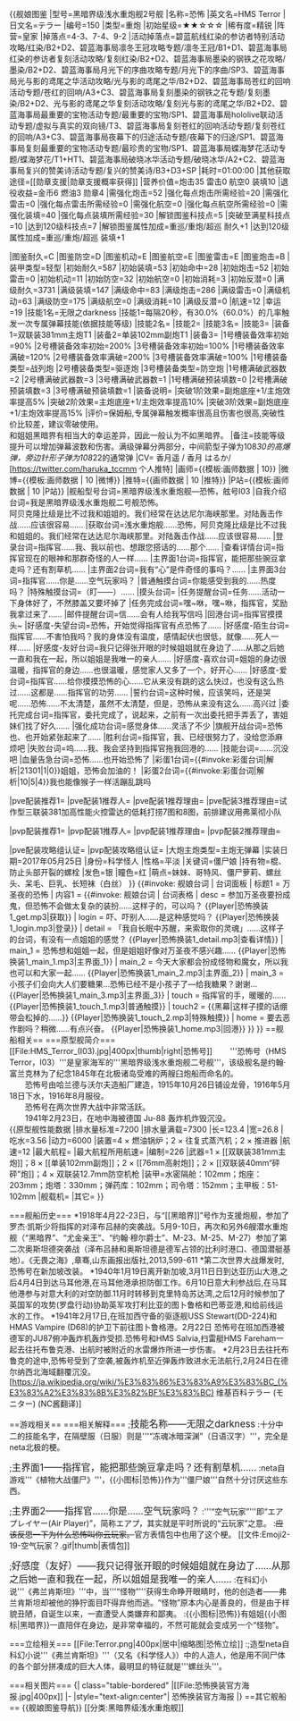 {{舰娘图鉴
|型号=黑暗界级浅水重炮舰2号舰
|名称=恐怖
|英文名=HMS Terror
|日文名=テラー
|编号=150
|类型=重炮
|初始星级=★★☆☆☆
|稀有度=精锐
|阵营=皇家
|掉落点=4-3、7-4、9-2
|活动掉落点=碧蓝航线红染的参访者特别活动攻略/红染/B2+D2、碧蓝海事局凛冬王冠攻略专题/凛冬王冠/B1+D1、碧蓝海事局红染的参访者复刻活动攻略/复刻红染/B2+D2、碧蓝海事局墨染的钢铁之花攻略/墨染/B2+D2、碧蓝海事局月光下的序曲攻略专题/月光下的序曲/SP3、碧蓝海事局光与影的鸢尾之华活动攻略/光与影的鸢尾之华/B2+D2、碧蓝海事局苍红的回响活动专题/苍红的回响/A3+C3、碧蓝海事局复刻墨染的钢铁之花专题/复刻墨染/B2+D2、光与影的鸢尾之华复刻活动攻略/复刻光与影的鸢尾之华/B2+D2、碧蓝海事局最重要的宝物活动专题/最重要的宝物/SP1、碧蓝海事局hololive联动活动专题/虚拟与真实的双向镜/T3、碧蓝海事局复刻苍红的回响活动专题/复刻苍红的回响/A3+C3、碧蓝海事局夜幕下的归途活动专题/夜幕下的归途/SP1、碧蓝海事局复刻最重要的宝物活动专题/最珍贵的宝物/SP1、碧蓝海事局蝶海梦花活动专题/蝶海梦花/T1+HT1、碧蓝海事局破晓冰华活动专题/破晓冰华/A2+C2、碧蓝海事局复兴的赞美诗活动专题/复兴的赞美诗/B3+D3+SP
|耗时=01:00:00
|其他获取途径=[[勋章支援|勋章支援概率获得]]
|营养价值=炮击35  雷击0  航空0  装填10
|退役收益=金币6 燃油3 勋章4
|需强化炮击=52
|强化每点炮击所需经验=20
|需强化雷击=0
|强化每点雷击所需经验=0
|需强化航空=0
|强化每点航空所需经验=0
|需强化装填=40
|强化每点装填所需经验=30
|解锁图鉴科技点=5
|突破至满星科技点=10
|达到120级科技点=7
|解锁图鉴属性加成=重巡/重炮/超巡 耐久+1
|达到120级属性加成=重巡/重炮/超巡 装填+1

|图鉴耐久=C
|图鉴防空=D
|图鉴机动=E
|图鉴航空=E
|图鉴雷击=E
|图鉴炮击=B
|装甲类型=轻型
|初始耐久=587
|初始装填=53
|初始命中=28
|初始炮击=52
|初始雷击=0
|初始机动=11
|初始防空=32
|初始航空=0
|初始消耗=3
|初始反潜=0
|满级耐久=3731
|满级装填=147
|满级命中=83
|满级炮击=286
|满级雷击=0
|满级机动=63
|满级防空=175
|满级航空=0
|满级消耗=10
|满级反潜=0
|航速=12
|幸运=19
|技能1名=无限之darkness
|技能1=每隔20秒，有30.0%（60.0%）的几率触发一次专属弹幕技能(依据技能等级)
|技能2名=
|技能2=
|技能3名=
|技能3=
|装备1=双联装381mm主炮T1
|装备2=单装102mm副炮T1
|装备3=
|1号槽装备效率初始=90%
|2号槽装备效率初始=200%
|3号槽装备效率初始=100%
|1号槽装备效率满破=120%
|2号槽装备效率满破=200%
|3号槽装备效率满破=100%
|1号槽装备类型=战列炮
|2号槽装备类型=驱逐炮
|3号槽装备类型=防空炮
|1号槽满破武器数=2
|2号槽满破武器数=3
|3号槽满破武器数=1
|1号槽满破预装填数=0
|2号槽满破预装填数=3
|3号槽满破预装填数=1
|装备说明=
|突破1阶效果=副炮底座+1/主炮效率提高5%
|突破2阶效果=主炮底座+1/主炮效率提高10%
|突破3阶效果=副炮底座+1/主炮效率提高15%
|评价=保姆船,专属弹幕触发概率很高且伤害也很高,突破性价比较差，建议零破使用。<br>
和姐姐黑暗界有相当大的幸运差异，因此一般认为不如黑暗界。
|备注=技能等级提升可以增加弹幕波数和伤害。满级弹幕分两部分，中间箭型子弹为108*30的高爆弹，旁边针形子弹为108*22的通常弹
|CV= 香月遥 / 香月 はるか/ [https://twitter.com/haruka_tccmm 个人推特]
|画师={{模板:画师数据 | 10}}
|微博={{模板:画师数据 | 10 |微博}}
|推特={{画师数据 | 10 |推特}}
|P站={{模板:画师数据 | 10 |P站}}
|舰船型号台词=黑暗界级浅水重炮舰—恐怖，舷号I03
|自我介绍台词=我是黑暗界级浅水重炮舰二号舰恐怖。 <br>阿贝克隆比级是比不过我和姐姐的。我们经常在达达尼尔海峡那里。对陆轰击作战……应该很容易……
|获取台词=浅水重炮舰……恐怖，阿贝克隆比级是比不过我和姐姐的。我们经常在达达尼尔海峡那里。对陆轰击作战……应该很容易……
|登录台词=指挥官……我、我以前也、想跟您搭话的……那个……
|查看详情台词=指挥官现在的眼神和那群奇怪的人一样…… 
|主界面1台词=指挥官，能把那些豌豆拿走吗？还有割草机……
|主界面2台词=我有“心”是件奇怪的事吗？……
|主界面3台词=指挥官……你是……空气玩家吗？
|普通触摸台词=你能感受到我的……热度吗？
|特殊触摸台词=（盯——）……
|摸头台词=
|任务提醒台词=任务……活动一下身体好了，不然膝盖又要坏掉了
|任务完成台词=嘿~咻，嘿~咻，指挥官，奖励我拿过来了……
|邮件提醒台词=信……会有人给我写信吗
|回港台词=指挥官摸摸头~
|好感度-失望台词=恐怖，开始觉得指挥官有点恐怖了……
|好感度-陌生台词=指挥官……不害怕我吗？我的身体没有温度，感情起伏也很低，就像……死人一样……
|好感度-友好台词=我只记得张开眼的时候姐姐就在身边了……从那之后她一直和我在一起，所以姐姐是我唯一的亲人……
|好感度-喜欢台词=姐姐的身边很温暖，指挥官的身边……也很温暖，感觉家人又多了一个，好开心……
|好感度-爱台词=指挥官……给你摸摸恐怖的心……它从来没有跳的这么快过，也没有这么热过……这都是……指挥官的功劳……
|誓约台词=这种时候，应该笑吗，还是哭呢……恐怖……不太清楚，虽然不太清楚，但是，恐怖从来没有这么……高兴过
|委托完成台词=指挥官，委托完成了，说起来，之前有一次出委托把手弄丢了，害姐妹们找了好久……
|强化成功台词=感觉身体……灵活了不少
|旗舰开战台词=恐怖也、也开始紧张起来了……
|胜利台词=指挥官，我、已经很努力了，没给您添麻烦吧
|失败台词=呜……我、我会坚持到指挥官拖我回港的……
|技能台词=……沉没吧
|血量告急台词=恐怖……也开始恐怖了
|彩蛋1台词={{#invoke:彩蛋台词|解析|21301|1|0}}姐姐，恐怖会加油的！
|彩蛋2台词={{#invoke:彩蛋台词|解析|10|5|4}}我也能像猴子一样活蹦乱跳吗

|pve配装推荐1=
|pve配装1推荐人=
|pve配装1推荐理由=
|pve配装3推荐理由=试作型三联装381加高性能火控雷达的低耗打捞7图和8图，前排建议用弗莱彻小队

|pvp配装推荐1=
|pvp配装1推荐人=
|pvp配装1推荐理由=
|pvp配装2推荐理由=

|pve配装攻略组认证=
|pvp配装攻略组认证=
|大炮主炮类型=主炮无弹幕
|实装日期=2017年05月25日
|身份=科学怪人
|性格=平淡
|关键词=僵尸娘
|持有物=棍、防止头部开裂的螺栓
|发色=银
|瞳色=红
|萌点=妹妹、哥特风、僵尸萝莉、螺丝头、呆毛、巨乳、长短袜（白丝）
}}
{{#invoke: 舰娘台词 | 台词面板 
| 标题1 = 万圣夜的恐怖
| 内容1 = {{#invoke: 舰娘台词 | 台词表格
  | desc = 参加万圣夜要扮成鬼，但恐怖不会做太复杂的装扮……这样子的，可以吗？ {{Player|恐怖换装1_get.mp3|获取}}
  | login = 吓、吓别人……是这种感觉吗？ {{Player|恐怖换装1_login.mp3|登录}}
  | detail = 「我自长眠中苏醒，来索取你的灵魂」……这样子的台词，有没有一点姐姐的感觉？ {{Player|恐怖换装1_detail.mp3|查看详情}}
  | main_1 = 恐怖想和姐姐一起，但是姐姐好像对万圣夜不感兴趣…… {{Player|恐怖换装1_main_1.mp3|主界面_1}}
  | main_2 = 今天大家都会扮成怪物和魔女，所以我也可以和大家一起…… {{Player|恐怖换装1_main_2.mp3|主界面_2}}
  | main_3 = 小孩子们会向大人们要糖果…恐怖已经不是小孩子了—给我糖果？谢谢… {{Player|恐怖换装1_main_3.mp3|主界面_3}}
  | touch = 指挥官的手，暖暖的…… {{Player|恐怖换装1_touch_1.mp3|普通触摸}}
  | touch2 = {{黑幕|这样子摸的话绷带会松掉的……}} {{Player|恐怖换装1_touch_2.mp3|特殊触摸}}
  | home = 要去恶作剧吗？稍微……有点兴奋。 {{Player|恐怖换装1_home.mp3|回港}}
  }}
}}
==舰船相关==
===原型舰简介===
[[File:HMS_Terror_(I03).jpg|400px|thumb|right|恐怖号]]
　　'''恐怖号（HMS Terror，I03）'''是皇家海军的'''黑暗界级浅水重炮舰二号舰'''，该级舰名是约翰·富兰克林为了纪念1845年在北极诸岛受难的两艘臼炮船而命名的。<br>
　　恐怖号由哈兰德与沃尔夫造船厂建造，1915年10月26日铺设龙骨，1916年5月18日下水，1916年8月服役。<br>
　　恐怖号在两次世界大战中非常活跃。 <br>
　　1941年2月23日，在地中海被德国 Ju-88 轰炸机炸毁沉没。<br>
{{原型舰性能数据
|排水量标准=7200
|排水量满载=7300 
|长=123.4
|宽=26.8
|吃水=3.56
|动力=6000
|装置=4 × 燃油锅炉；2 × 往复式蒸汽机；2 × 推进器
|航速=12
|最大航程=
|最大航程所用航速=
|编制=226
|武器=1 × [[双联装381mm主炮]]；8 × [[单装102mm副炮]]；2 × [[76mm高射炮]]；2 × [[双联装40mm“砰砰”炮]]；4 × 双联装12.7mm防空机枪
|装甲=水密隔舱：102mm；炮座：203mm；炮塔：330mm；弹药库：102mm；司令塔：152mm；主甲板：51-102mm
|舰载机=
|其它=
}}

===舰船历史===
*1918年4月22-23日，与“[[黑暗界]]”号作为支援炮舰，参加了罗杰·凯斯少将指挥的对泽布吕赫的突袭战。5月9-10日，再次和另外6艘潜水重炮舰（“黑暗界”、“尤金亲王”、“约翰·穆尔爵士”、M-23、M-25、M-27）参加了第二次奥斯坦德突袭战（泽布吕赫和奥斯坦德是德军占领的比利时港口、德国潜艇基地）。<ref>《无畏之海》,章骞,山东画报出版社,2013,599-611</ref>
*第二次世界大战爆发时,恐怖号在新加坡改装。
*1940年1月19日离开新加坡,3月11日日到达亚历山大港,之后4月4日到达马耳他港,在马耳他港承担防御工作。6月10日意大利参战后,在马耳他港参与对意大利的对空防御.11月时转移到克里特岛苏达湾,之后12月时候参加了英国军的攻势(罗盘行动)协助英军攻打利比亚的图卜鲁格和巴蒂亚港,和给前线运水的工作。
*1941年2月17日,在班加西守备的驱逐舰USS Stewart(DD-224)和HMAS Vampire (D68)的护卫下前往图卜鲁格港。2月22日 恐怖号在班加西港被德军的JU87俯冲轰炸机轰炸受损.恐怖号和HMS Salvia,扫雷艇HMS Fareham一起去往托布鲁克港、出航时被附近的水雷爆炸所进一步伤害。
*2月23日去往托布鲁克的途中,恐怖号受到了空袭,被轰炸机至近弾轰炸致进水无法航行,2月24日在德尔纳西北海域翻覆沉没。<ref>[https://ja.wikipedia.org/wiki/%E3%83%86%E3%83%A9%E3%83%BC_(%E3%83%A2%E3%83%8B%E3%82%BF%E3%83%BC) 维基百科テラー (モニター) (NC酱翻译)]</ref>




==游戏相关==
===相关解释===
;<big>技能名称——无限之darkness</big>
:十分中二的技能名字，在隔壁服（日服）则是'''“冻魂冰暗深渊”（日语汉字）'''，完全是neta北极的梗。

;<big>主界面1——指挥官，能把那些豌豆拿走吗？还有割草机……</big>
:neta自游戏'''《植物大战僵尸》'''，{{小图标|恐怖}}作为'''僵尸娘'''自然十分讨厌这些东西。

;<big>主界面2——指挥官……你是……空气玩家吗？</big>
:'''“空气玩家”'''即“エアプレイヤー(Air Player)”，简称エアプ，其实就是平时所说的“云玩家”之意。
:<s>应该反思一下为什么恐怖叫你云玩家。</s>官方表情包中也用了这个梗。
[[文件:Emoji2-19-空气玩家？.gif|thumb|表情包]]

;<big>好感度（友好）——我只记得张开眼的时候姐姐就在身边了……从那之后她一直和我在一起，所以姐姐是我唯一的亲人……</big>
:在科幻小说'''《弗兰肯斯坦》'''中，当'''“怪物”'''获得生命睁开眼睛时，他的创造者——弗兰肯斯坦却被他的狰狞面目吓得弃他而逃。“怪物”原本内心是善良的，但是由于样貌丑陋，自诞生以来，一直遭受人类嫌弃和鄙夷。
:{{小图标|恐怖}}有姐姐{{小图标|黑暗界}}一直陪伴在身边，是非常幸福的，不然可能就会变成另一个“怪物”。

===立绘相关===
[[File:Terror.png|400px|居中|缩略图|恐怖立绘]]
:;造型neta自科幻小说'''《弗兰肯斯坦》'''（又名《科学怪人》）中的人造人，他是用不同尸体的各个部分拼凑成的巨大人体，最明显的特征就是'''螺丝头'''。

===相关图片===
{| class="table-bordered"
|[[File:恐怖换装官方海报.jpg|400px]]
|-
|style="text-align:center"| 恐怖换装官方海报
|}
==其它舰船==
{{舰娘图鉴导航}}
[[分类:黑暗界级浅水重炮舰]]